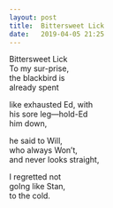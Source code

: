 ```yaml
---
layout: post
title:  Bittersweet Lick
date:   2019-04-05 21:25
---
```

Bittersweet Lick  
To my sur-prise,  
the blackbird is  
already spent  

like exhausted Ed, with  
his sore leg—hold-Ed   
him down,   

he said to Will,  
who always Won’t,   
and never looks straight,   

I regretted not   
goIng like Stan,   
to the cold.  
